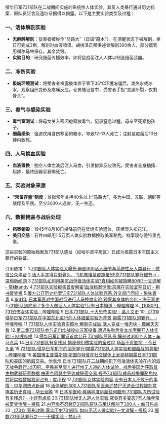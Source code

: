 侵华日军731部队在二战期间实施的系统性人体实验，其反人类暴行通过历史档案、原队员证言及遗址证据得以揭露。以下是主要实验类型及过程：

### 一、活体解剖实验
- **无麻醉解剖**：受害者被称作“马路大”（日语“原木”），在清醒状态下被解剖，单日可完成3例，解剖时血液喷涌。胡桃泽正邦供述曾解剖300余人，部分器官用福尔马林保存，其余焚毁。
- **实验目的**：研究细菌传播效率，如将鼠疫菌注入人体以制造细菌武器。



### 二、冻伤实验
- **极端环境测试**：将受害者裸露肢体置于零下35℃环境冻僵后，泼热水或冰水，观察组织变形及疼痛反应。仓员悟证言中，受害者手指“变黑断裂，仅剩骨头”。

### 三、毒气与感染实验
- **毒气室测试**：将母女关入密闭舱释放毒气，记录窒息过程，母亲至死紧抱孩子。
- **细菌感染**：强迫饮用含伤寒菌的糖水，导致12-13人死亡；注射鼠疫菌后10分钟内致死。

### 四、人马换血实验
- **血液置换**：抽空人体血液后注入马血，引发排异反应致死。受害者全身抽搐、起疹，最终因器官衰竭死亡。



### 五、实验对象来源
- **“常备存量”制度**：监狱常年关押40名以上“马路大”，多为中国、苏联、朝鲜等战俘及平民。至少3000人遇害，无一生还。

### 六、数据掩盖与战后处理
- **档案销毁**：1945年8月10日投降前仍在焚烧实验遗体，灰烬混入松花江。
- **美日交易**：石井四郎用1.5万页人体实验数据换取美军豁免，档案现存德特里克堡。

这些实验的原始档案及731部队遗址（如哈尔滨平房区）已成为揭露日本军国主义罪行的铁证。

引用链接：
1.[731部队人体实验大曝光:解剖300活人细节与系统性反人类暴行 - 微信公众平台](https://mp.weixin.qq.com/s?__biz=MzA3OTY3ODMwNA==&mid=2650589292&idx=1&sn=972c6f5327e7615beaa84fa52648e53a&chksm=8604f71e1ee24e6a4e2658bf492b5817beeb1122d4c3ccc753cf63cba7cd4584261c9454c297&scene=27)
2.[活人手冻得只剩骨头、飞机撒播鼠疫跳蚤!还原731部队罪行细节→ - 深圳新闻网](https://baijiahao.baidu.com/s?id=1840381868051429415&wfr=spider&for=pc)
3.[731部队如何用美军战俘做活体实验?真相如何被隐瞒80年?一文详解 - 常棣tandy](https://baijiahao.baidu.com/s?id=1843069068249341658&wfr=spider&for=pc)
4.[731部队实验报告首度解密!血泪档案惊曝:恶魔在实验室写日记 - 栩书贩梦机](https://baijiahao.baidu.com/s?id=1839085295091660679&wfr=spider&for=pc)
5.[俄方公开历史档案证实731部队人体试验罪恶,外交部门回应 - 果味青青](https://baijiahao.baidu.com/s?id=1841130073058171199&wfr=spider&for=pc)
6.[1941年,日本军医对中国战俘进行人马换血实验,观察其身体的变化 - 海王观史](https://baijiahao.baidu.com/s?id=1809615941057212964&wfr=spider&for=pc)
7.[731部队到底用了多少人做活人人体实验?只有日本知道 - 哔哩哔哩](http://www.bilibili.com/video/BV1BdWTzhEvD)
8.[【1080P】731恐怖女体实验 - 哔哩哔哩](http://www.bilibili.com/video/BV1HVtszZEkK)
9.[日本731部队,十大恐怖实验! - 晶儿文史](http://haokan.baidu.com/v?pd=wisenatural&vid=3556057694011634363)
10.[《731》侵华日军731部队在中国东北进行的人体细菌实验为背景,揭露731部队的罪行。 - 哔哩哔哩](http://www.bilibili.com/video/BV17fh8zVEUD)
11.[731部队人体实验真实照片:解剖完成后,活人变成一堆肉块 - 趣闻天天看](http://haokan.baidu.com/v?pd=wisenatural&vid=10660687929356068265)
12.[第二集731部队参与诺门坎战役向苏军投毒,遭遇失败后变本加厉展开人体实验! - 哔哩哔哩](http://www.bilibili.com/video/BV1LVQmYcETz)
13.[侵华日军新罪证首度公开,731部队原队员:解剖过300个人体 - 车马点兵](http://haokan.baidu.com/v?pd=wisenatural&vid=1641589268294450215)
14.[日军731部队有多残忍 揭秘他们做实验的全过程,场面不忍直视! - 今日头条](http://www.toutiao.com/video/7524229893950931475/)
15.[731部队:侵华日军犯下的滔天罪行!揭露731部队人体实验和细菌战的真相! - 哔哩哔哩](http://www.bilibili.com/video/BV1yYxZeoE4Y)
16.[美国博主普雷斯顿·斯图尔特曾在社交媒体上发视频揭露日本731部队和美国的肮脏交易。他表示,日本731部队在二战期间犯下包括活体实验在内的滔天战争罪行,以囚犯、平民甚至婴儿进行惨无人道的人体试验。战后美国为获取其生物武器研究数据,由麦克阿瑟主导达成秘密交易,授予731部队成员战争罪豁免权,并将实验数据独家占有 - 度小视](http://quanmin.baidu.com/sv?source=share-h5&pd=qm_share_search&vid=4464331171425707356)
17.[731部队女体实验内容,没有日本人不敢干的事情 - 中华网热点新闻](https://kan.china.com/article/755205.html)
18.[活体解剖300人731部队军医亲述焚尸灭迹全过程被刻意掩盖历史真相 - 华云龙腾](https://baijiahao.baidu.com/s?id=1842886151823534073&wfr=spider&for=pc)
19.[日本军医称:疼痛程度远超任何酷刑,731部队冻伤试验有多残忍? - 小菲有点烦](https://baijiahao.baidu.com/s?id=1831376469147731138&wfr=spider&for=pc)
20.[731部队惨无人道人体实验,究竟有多变态?有人晚年常被噩梦惊醒  - 搜狐](https://www.sohu.com/a/937024012_121119377)
21.[内容惨不忍睹!731部队原队员承认解剖了300人 - 每日热点](https://baijiahao.baidu.com/s?id=1836968736483087241&wfr=spider&for=pc)
22.[《731》观影攻略:真实历史731部队,如何用活人做实验?一文详解  - 搜狐](https://www.sohu.com/a/936765486_121119377)
23.[细数731部队罪行之——干燥实验 - 梵山子](https://baijiahao.baidu.com/s?id=1740863305450398679&wfr=spider&for=pc)